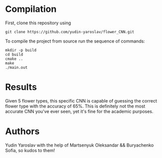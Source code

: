 # Compilation

First, clone this repository using

```
git clone https://github.com/yudin-yaroslav/flower_CNN.git
```

To compile the project from source run the sequence of commands:

```
mkdir -p build
cd build
cmake ..
make
./main.out
```

# Results

Given 5 flower types, this specific CNN is capable of guessing the correct flower type with the accuracy of 65%.
This is definitely not the most accurate CNN you've ever seen, yet it's fine for the academic purposes.

# Authors

Yudin Yaroslav
with the help of Martsenyuk Oleksandar && Buryachenko Sofia, so kudos to them!
